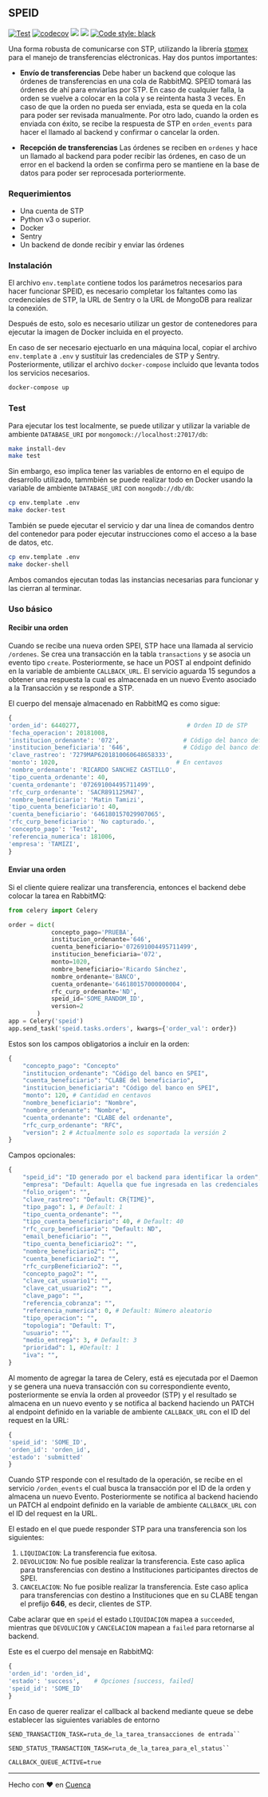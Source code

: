 ## SPEID

[![Test](https://github.com/cuenca-mx/speid/workflows/Test/badge.svg)](https://github.com/cuenca-mx/speid/actions?query=workflow%3ATest)
[![codecov](https://codecov.io/gh/cuenca-mx/speid/branch/master/graph/badge.svg)](https://codecov.io/gh/cuenca-mx/speid)
[![](https://images.microbadger.com/badges/image/cuenca/speid:1.9.4.svg)](https://microbadger.com/images/cuenca/speid:1.9.4 "Get your own image badge on microbadger.com")
[![](https://images.microbadger.com/badges/version/cuenca/speid:1.9.4.svg)](https://microbadger.com/images/cuenca/speid:1.9.4 "Get your own version badge on microbadger.com")
[![Code style: black](https://img.shields.io/badge/code%20style-black-000000.svg)](https://github.com/ambv/black)

Una forma robusta de comunicarse con STP, utilizando la librería 
[stpmex](https://pypi.org/project/stpmex/) para el manejo de transferencias 
eléctronicas. Hay dos puntos importantes:

- **Envío de transferencias** Debe haber un backend que coloque las órdenes de 
transferencias en una cola de RabbitMQ. SPEID tomará las órdenes de ahí para enviarlas 
por STP. En caso de cualquier falla, la orden se vuelve a colocar en la cola y se 
reintenta hasta 3 veces. En caso de que la orden no pueda ser enviada, esta se 
queda en la cola para poder ser revisada manualmente. Por otro lado, cuando la orden
 es enviada con éxito, se recibe la respuesta de STP en `orden_events` para hacer el 
 llamado al backend y confirmar o cancelar la orden.

- **Recepción de transferencias** Las órdenes se reciben en `ordenes` y hace un llamado
al backend para poder recibir las órdenes, en caso de un error en el backend la orden 
se confirma pero se mantiene en la base de datos para poder ser reprocesada 
porteriormente.
 

### Requerimientos

- Una cuenta de STP
- Python v3 o superior.
- Docker
- Sentry
- Un backend de donde recibir y enviar las órdenes

### Instalación

El archivo `env.template` contiene todos los parámetros necesarios para hacer funcionar 
SPEID, es necesario completar los faltantes como las credenciales de STP, la URL de 
Sentry o la URL de MongoDB para realizar la conexión.

Después de esto, solo es necesario utilizar un gestor de contenedores para ejecutar 
la imagen de Docker incluida en el proyecto.

En caso de ser necesario ejectuarlo en una máquina local, copiar el archivo 
`env.template` a `.env` y sustituir las credenciales de STP y Sentry. Posteriormente, 
utilizar el archivo `docker-compose` incluido que levanta todos los servicios necesarios.
``` bash
docker-compose up
```

### Test

Para ejecutar los test localmente, se puede utilizar y utilizar la variable de ambiente `DATABASE_URI` 
por `mongomock://localhost:27017/db`:

```bash
make install-dev
make test
```

Sin embargo, eso implica tener las variables de entorno en el equipo de desarrollo 
utilizado, tammbién se puede realizar todo en Docker usando la variable de ambiente 
`DATABASE_URI` con `mongodb://db/db`:

```bash
cp env.template .env
make docker-test
```

También se puede ejecutar el servicio y dar una línea de comandos dentro del contenedor
para poder ejecutar instrucciones como el acceso a la base de datos, etc.

```bash
cp env.template .env
make docker-shell
```

Ambos comandos ejecutan todas las instancias necesarias para funcionar y las cierran
al terminar.


### Uso básico

#### Recibir una orden

Cuando se recibe una nueva orden SPEI, STP hace una llamada al 
servicio `/ordenes`. Se crea una transacción en la tabla `transactions`
y se asocia un evento tipo `create`. Posteriormente, se hace un POST al endpoint 
definido en la variable de ambiente `CALLBACK_URL`. El servicio aguarda 15 segundos a 
obtener una respuesta la cual es almacenada en un nuevo Evento asociado a la 
Transacción y se responde a STP.

El cuerpo del mensaje almacenado en RabbitMQ es como sigue:

```python
{
'orden_id': 6440277,                              # Orden ID de STP 
'fecha_operacion': 20181008,                     
'institucion_ordenante': '072',                  # Código del banco definido por SPEI
'institucion_beneficiaria': '646',               # Código del banco definido por SPEI
'clave_rastreo': '7279MAP6201810060648658333', 
'monto': 1020,                                 # En centavos 
'nombre_ordenante': 'RICARDO SANCHEZ CASTILLO', 
'tipo_cuenta_ordenante': 40, 
'cuenta_ordenante': '072691004495711499', 
'rfc_curp_ordenante': 'SACR891125M47', 
'nombre_beneficiario': 'Matin Tamizi', 
'tipo_cuenta_beneficiario': 40, 
'cuenta_beneficiario': '646180157029907065', 
'rfc_curp_beneficiario': 'No capturado.', 
'concepto_pago': 'Test2', 
'referencia_numerica': 181006, 
'empresa': 'TAMIZI', 
}
```

#### Enviar una orden

Si el cliente quiere realizar una transferencia, entonces el backend debe
colocar la tarea en RabbitMQ: 

```python
from celery import Celery

order = dict(
            concepto_pago='PRUEBA',
            institucion_ordenante='646',
            cuenta_beneficiario='072691004495711499',
            institucion_beneficiaria='072',
            monto=1020,
            nombre_beneficiario='Ricardo Sánchez',
            nombre_ordenante='BANCO',
            cuenta_ordenante='646180157000000004',
            rfc_curp_ordenante='ND',
            speid_id='SOME_RANDOM_ID',
            version=2
        )
app = Celery('speid')
app.send_task('speid.tasks.orders', kwargs={'order_val': order})
```

Estos son los campos obligatorios a incluir en la orden:

```python
{
    "concepto_pago": "Concepto"
    "institucion_ordenante": "Código del banco en SPEI",
    "cuenta_beneficiario": "CLABE del beneficiario",
    "institucion_beneficiaria": "Código del banco en SPEI",
    "monto": 120, # Cantidad en centavos
    "nombre_beneficiario": "Nombre",
    "nombre_ordenante": "Nombre",
    "cuenta_ordenante": "CLABE del ordenante",
    "rfc_curp_ordenante": "RFC",
    "version": 2 # Actualmente solo es soportada la versión 2
}
```

Campos opcionales:

```python
{
    "speid_id": "ID generado por el backend para identificar la orden",
    "empresa": "Default: Aquella que fue ingresada en las credenciales de STP",
    "folio_origen": "",
    "clave_rastreo": "Default: CR{TIME}",
    "tipo_pago": 1, # Default: 1
    "tipo_cuenta_ordenante": "",
    "tipo_cuenta_beneficiario": 40, # Default: 40
    "rfc_curp_beneficiario": "Default: ND",
    "email_beneficiario": "",
    "tipo_cuenta_beneficiario2": "",
    "nombre_beneficiario2": "",
    "cuenta_beneficiario2": "",
    "rfc_curpBeneficiario2": "",
    "concepto_pago2": "",
    "clave_cat_usuario1": "",
    "clave_cat_usuario2": "",
    "clave_pago": "",
    "referencia_cobranza": "",
    "referencia_numerica": 0, # Default: Número aleatorio
    "tipo_operacion": "",
    "topologia": "Default: T",
    "usuario": "",
    "medio_entrega": 3, # Default: 3
    "prioridad": 1, #Default: 1
    "iva": "",
}
```

Al momento de agregar la tarea de Celery, está es ejecutada por el Daemon
y se genera una nueva transacción con su correspondiente evento,
posteriormente se envía la orden al proveedor (STP) y el resultado se almacena
en un nuevo evento y se notifica al backend haciendo un PATCH al endpoint 
definido en la variable de ambiente `CALLBACK_URL` con el ID del request en la URL:

```python
{
'speid_id': 'SOME_ID',
'orden_id': 'orden_id',
'estado': 'submitted'
}
```

Cuando STP responde con el resultado de la operación, se recibe en el
servicio `/orden_events` el cual busca la transacción por el ID de la orden y
almacena un nuevo Evento. Posteriormente se notifica al backend haciendo un PATCH al 
endpoint definido en la variable de ambiente `CALLBACK_URL` con el ID del request en la 
URL.

El estado en el que puede responder STP para una transferencia son los siguientes:
1. `LIQUIDACION`: La transferencia fue exitosa.
2. `DEVOLUCION`: No fue posible realizar la transferencia. Este caso aplica 
para transferencias con destino a Instituciones participantes directos de SPEI.
3. `CANCELACION`: No fue posible realizar la transferencia. Este caso aplica 
para transferencias con destino a Instituciones que en su CLABE tengan el prefijo **646**, es decir, clientes de STP.

Cabe aclarar que en `speid` el estado `LIQUIDACION` mapea a `succeeded`, mientras que 
`DEVOLUCION` y `CANCELACION` mapean a `failed` para retornarse al backend.

Este es el cuerpo del mensaje en RabbitMQ:

````python
{
'orden_id': 'orden_id', 
'estado': 'success',    # Opciones [success, failed] 
'speid_id': 'SOME_ID'
}
````
En caso de querer realizar el callback al backend mediante queue se debe 
establecer las siguientes variables de entorno
```
SEND_TRANSACTION_TASK=ruta_de_la_tarea_transacciones de entrada``

SEND_STATUS_TRANSACTION_TASK=ruta_de_la_tarea_para_el_status``

CALLBACK_QUEUE_ACTIVE=true

```
___
Hecho con ❤️ en [Cuenca](https://cuenca.com/)
